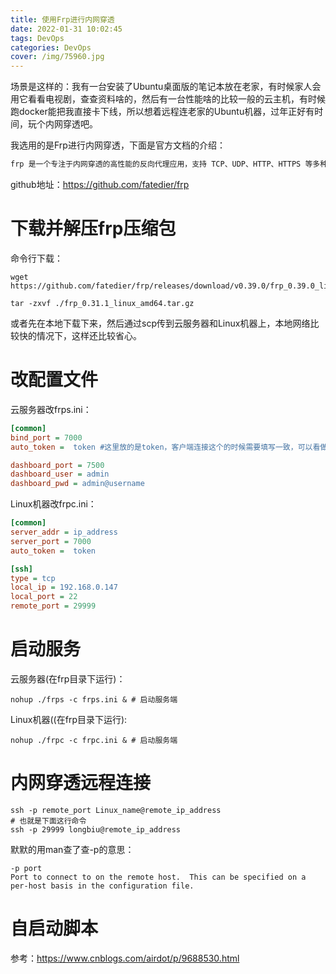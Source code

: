 ```yaml
---
title: 使用Frp进行内网穿透
date: 2022-01-31 10:02:45
tags: DevOps
categories: DevOps
cover: /img/75960.jpg
---
```

场景是这样的：我有一台安装了Ubuntu桌面版的笔记本放在老家，有时候家人会用它看看电视剧，查查资料啥的，然后有一台性能啥的比较一般的云主机，有时候跑docker能把我直接卡下线，所以想着远程连老家的Ubuntu机器，过年正好有时间，玩个内网穿透吧。

我选用的是Frp进行内网穿透，下面是官方文档的介绍：

```tex
frp 是一个专注于内网穿透的高性能的反向代理应用，支持 TCP、UDP、HTTP、HTTPS 等多种协议。可以将内网服务以安全、便捷的方式通过具有公网 IP 节点的中转暴露到公网。
```

github地址：https://github.com/fatedier/frp

# 下载并解压frp压缩包

命令行下载：

```shell
wget https://github.com/fatedier/frp/releases/download/v0.39.0/frp_0.39.0_linux_amd64.tar.gz

tar -zxvf ./frp_0.31.1_linux_amd64.tar.gz
```

或者先在本地下载下来，然后通过scp传到云服务器和Linux机器上，本地网络比较快的情况下，这样还比较省心。

# 改配置文件

云服务器改frps.ini：

```ini
[common]
bind_port = 7000
auto_token =  token #这里放的是token，客户端连接这个的时候需要填写一致，可以看做是服务器密码

dashboard_port = 7500
dashboard_user = admin
dashboard_pwd = admin@username
```

Linux机器改frpc.ini：

```ini
[common]
server_addr = ip_address
server_port = 7000
auto_token =  token

[ssh]
type = tcp
local_ip = 192.168.0.147
local_port = 22
remote_port = 29999
```

# 启动服务

云服务器(在frp目录下运行)：

```shell
nohup ./frps -c frps.ini & # 启动服务端
```

Linux机器((在frp目录下运行):

```shell
nohup ./frpc -c frpc.ini & # 启动服务端
```

# 内网穿透远程连接

```shell
ssh -p remote_port Linux_name@remote_ip_address
# 也就是下面这行命令
ssh -p 29999 longbiu@remote_ip_address
```

默默的用man查了查-p的意思：

```shell
-p port
Port to connect to on the remote host.  This can be specified on a per-host basis in the configuration file.
```

# 自启动脚本

参考：https://www.cnblogs.com/airdot/p/9688530.html